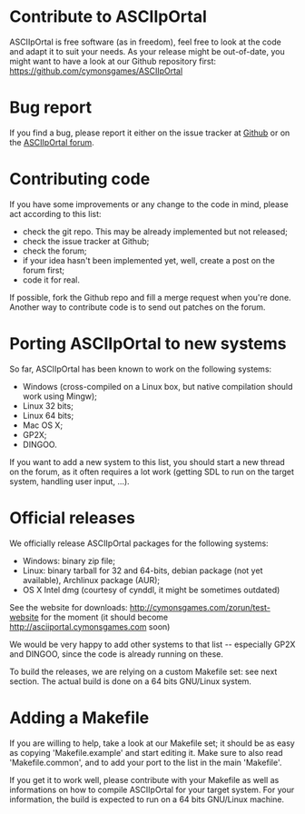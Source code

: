 Contribute to ASCIIpOrtal
=========================

ASCIIpOrtal is free software (as in freedom), feel free to look at the
code and adapt it to suit your needs.
As your release might be out-of-date, you might want to have a look at
our Github repository first:
https://github.com/cymonsgames/ASCIIpOrtal


Bug report
==========

If you find a bug, please report it either on the issue tracker at
[Github](https://github.com/cymonsgames/ASCIIpOrtal/issues) or on the
[ASCIIpOrtal forum](http://cymonsgames.com/forum/index.php?board=14.0).


Contributing code
=================

If you have some improvements or any change to the code in mind,
please act according to this list:
 + check the git repo. This may be already implemented but not
   released;
 + check the issue tracker at Github;
 + check the forum;
 + if your idea hasn't been implemented yet, well, create a post on
   the forum first;
 + code it for real.

If possible, fork the Github repo and fill a merge request when you're
done. Another way to contribute code is to send out patches on the forum.


Porting ASCIIpOrtal to new systems
==================================

So far, ASCIIpOrtal has been known to work on the following systems:
 + Windows (cross-compiled on a Linux box, but native compilation
   should work using Mingw);
 + Linux 32 bits;
 + Linux 64 bits;
 + Mac OS X;
 + GP2X;
 + DINGOO.

If you want to add a new system to this list, you should start a new
thread on the forum, as it often requires a lot work (getting SDL to
run on the target system, handling user input, ...).


Official releases
=================

We officially release ASCIIpOrtal packages for the following systems:
 + Windows: binary zip file;
 + Linux: binary tarball for 32 and 64-bits, debian package (not yet
   available), Archlinux package (AUR);
 + OS X Intel dmg (courtesy of cynddl, it might be sometimes outdated)

See the website for downloads: http://cymonsgames.com/zorun/test-website
for the moment (it should become http://asciiportal.cymonsgames.com soon)

We would be very happy to add other systems to that list -- especially
GP2X and DINGOO, since the code is already running on these.

To build the releases, we are relying on a custom Makefile set: see
next section. The actual build is done on a 64 bits GNU/Linux system.


Adding a Makefile
=================

If you are willing to help, take a look at our Makefile set; it should
be as easy as copying 'Makefile.example' and start editing it.
Make sure to also read 'Makefile.common', and to add your port to the
list in the main 'Makefile'.

If you get it to work well, please contribute with your Makefile as
well as informations on how to compile ASCIIpOrtal for your target
system. For your information, the build is expected to run on a
64 bits GNU/Linux machine.
